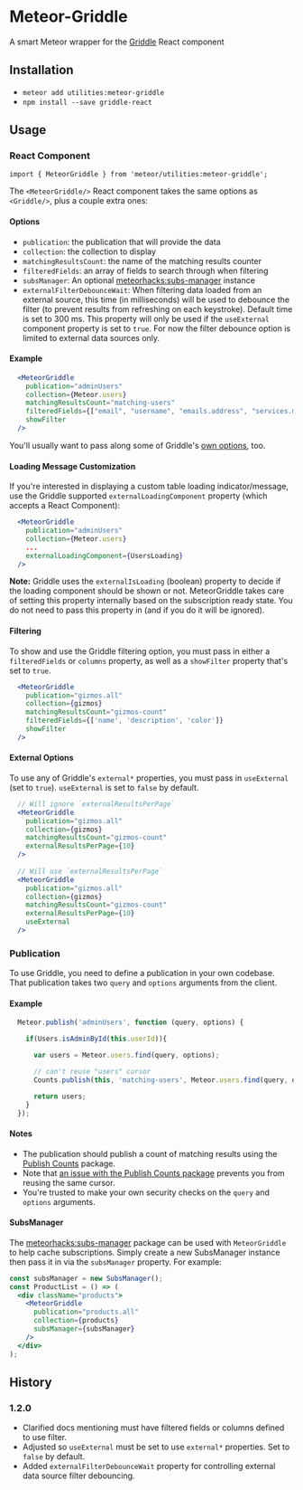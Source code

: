 # Meteor-Griddle

A smart Meteor wrapper for the [Griddle](http://griddlegriddle.github.io/Griddle/) React component

## Installation

- `meteor add utilities:meteor-griddle`
- `npm install --save griddle-react`

## Usage

### React Component

```
import { MeteorGriddle } from 'meteor/utilities:meteor-griddle';
```

The `<MeteorGriddle/>` React component takes the same options as `<Griddle/>`, plus a couple extra ones:

#### Options

- `publication`: the publication that will provide the data
- `collection`: the collection to display
- `matchingResultsCount`: the name of the matching results counter
- `filteredFields`: an array of fields to search through when filtering
- `subsManager`: An optional [meteorhacks:subs-manager](https://atmospherejs.com/meteorhacks/subs-manager) instance
- `externalFilterDebounceWait`: When filtering data loaded from an external source, this time (in milliseconds) will be used to debounce the filter (to prevent results from refreshing on each keystroke). Default time is set to 300 ms. This property will only be used if the `useExternal` component property is set to `true`. For now the filter debounce option is limited to external data sources only.

#### Example

```jsx
  <MeteorGriddle
    publication="adminUsers"
    collection={Meteor.users}
    matchingResultsCount="matching-users"
    filteredFields={["email", "username", "emails.address", "services.meteor-developer.username"]}
    showFilter
  />
```

You'll usually want to pass along some of Griddle's [own options](http://griddlegriddle.github.io/Griddle/properties.html), too.

#### Loading Message Customization

If you're interested in displaying a custom table loading indicator/message, use the Griddle supported `externalLoadingComponent` property (which accepts a React Component):

```jsx
  <MeteorGriddle
    publication="adminUsers"
    collection={Meteor.users}
    ...
    externalLoadingComponent={UsersLoading}
  />
```
**Note:** Griddle uses the `externalIsLoading` (boolean) property to decide if the loading component should be shown or not. MeteorGriddle takes care of setting this property internally based on the subscription ready state. You do not need to pass this property in (and if you do it will be ignored).

#### Filtering

To show and use the Griddle filtering option, you must pass in either a `filteredFields` or `columns` property, as well as a `showFilter` property that's set to `true`.

```jsx
  <MeteorGriddle
    publication="gizmos.all"
    collection={gizmos}
    matchingResultsCount="gizmos-count"
    filteredFields={['name', 'description', 'color']}
    showFilter
  />
```          

#### External Options

To use any of Griddle's `external*` properties, you must pass in `useExternal` (set to `true`). `useExternal` is set to `false` by default. 

```jsx
  // Will ignore `externalResultsPerPage`
  <MeteorGriddle
    publication="gizmos.all"
    collection={gizmos}
    matchingResultsCount="gizmos-count"
    externalResultsPerPage={10}
  />
  
  // Will use `externalResultsPerPage`
  <MeteorGriddle
    publication="gizmos.all"
    collection={gizmos}
    matchingResultsCount="gizmos-count"
    externalResultsPerPage={10}
    useExternal
  />  
```  

### Publication

To use Griddle, you need to define a publication in your own codebase. That publication takes two `query` and `options` arguments from the client.

#### Example

```js
  Meteor.publish('adminUsers', function (query, options) {

    if(Users.isAdminById(this.userId)){

      var users = Meteor.users.find(query, options);

      // can't reuse "users" cursor
      Counts.publish(this, 'matching-users', Meteor.users.find(query, options));

      return users;
    }
  });
```

#### Notes

- The publication should publish a count of matching results using the [Publish Counts](https://github.com/percolatestudio/publish-counts) package.
- Note that [an issue with the Publish Counts package](https://github.com/percolatestudio/publish-counts/issues/58) prevents you from reusing the same cursor.
- You're trusted to make your own security checks on the `query` and `options` arguments.

#### SubsManager

The [meteorhacks:subs-manager](https://atmospherejs.com/meteorhacks/subs-manager) package can be used with `MeteorGriddle` to help cache subscriptions. Simply create a new SubsManager instance then pass it in via the `subsManager` property. For example:

```jsx
const subsManager = new SubsManager();
const ProductList = () => (
  <div className="products">
    <MeteorGriddle
      publication="products.all"
      collection={products}
      subsManager={subsManager}
    />
  </div>
);
```

## History

### 1.2.0

- Clarified docs mentioning must have filtered fields or columns defined to use filter.
- Adjusted so `useExternal` must be set to use `external*` properties. Set to `false` by default.
- Added `externalFilterDebounceWait` property for controlling external data source filter debouncing.
